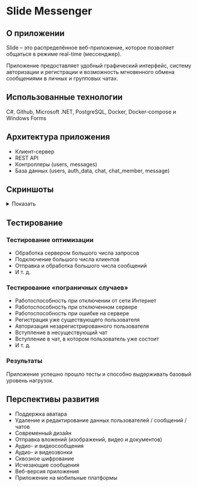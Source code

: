 # Slide Messenger

## О приложении
Slide – это распределённое веб-приложение, которое позволяет общаться в режиме real-time (мессенджер).

Приложение предоставляет удобный графический интерфейс, систему авторизации и регистрации и возможность мгновенного обмена сообщениями в личных и групповых чатах. 

## Использованные технологии
C#, Github, Microsoft .NET, PostgreSQL, Docker, Docker-compose и Windows Forms

## Архитектура приложения

* Клиент-сервер
* REST API
* Контроллеры (users, messages)
* База данных (users, auth_data, chat, chat_member, message)  

## Скриншоты
<details>
  <summary>Показать</summary>  
  
![image](https://github.com/everysoftware/MyMessenger/assets/22497421/69207aaf-4f0d-4427-9ed0-2f6338c9694b)
![image](https://github.com/everysoftware/MyMessenger/assets/22497421/785db5e3-ae25-450d-a5f8-0dafaab4457f)
![image](https://github.com/everysoftware/MyMessenger/assets/22497421/8e82b8bb-66e7-4173-bdc2-da9d96f891b7)
</details>

## Тестирование

### Тестирование оптимизации
-	Обработка сервером большого числа запросов
-	Подключение большого числа клиентов
-	Отправка и обработка большого числа сообщений 
-	И т. д.

### Тестирование «пограничных случаев»
-	Работоспособность при отключении от сети Интернет
-	Работоспособность при отключенном сервере
-	Работоспособность при ошибке на сервере
-	Регистрация уже существующего пользователя
-	Авторизация незарегистрированного пользователя
-	Вступление в несуществующий чат
-	Вступление в чат, в котором пользователь уже состоит
-	И т. д.

### Результаты
Приложение успешно прошло тесты и способно выдерживать базовый уровень нагрузок.

## Перспективы развития
-	Поддержка аватара
-	Удаление и редактирование данных пользователей / сообщений / чатов
-	Современный дизайн
-	Отправка вложений (изображений, видео и документов)
-	Аудио- и видеосообщения
-	Аудио- и видеозвонки
-	Сквозное шифрование
-	Исчезающие сообщения
-	Веб-версия приложения
-	Приложение на мобильные платформы



